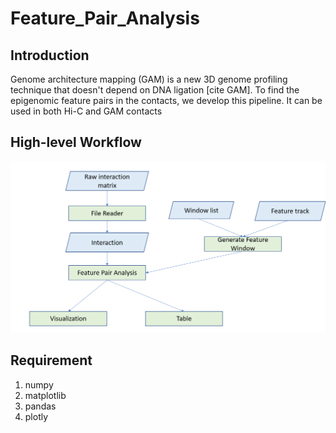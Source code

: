 # Feature_Pair_Analysis

## Introduction

Genome architecture mapping (GAM) is a new 3D genome profiling technique that doesn't depend on DNA ligation [cite GAM]. To find the epigenomic feature pairs in the contacts, we develop this pipeline. It can be used in both Hi-C and GAM contacts

## High-level Workflow

![pipeline](./FeaturePairPipeline.png)

## Requirement

1. numpy
2. matplotlib
3. pandas
4. plotly

